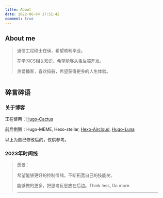 ```yaml
---
title: About
date: 2022-06-04 17:51:42
comment: true
---
```

## <span class="hint">About me</span>

> 通信工程硕士<del class="text-gray-300">在读</del>，希望顺利毕业。
>
> 在学习CS相关知识，希望能够从事后端开发。
>
> 热爱播客，喜欢捣鼓，希望获得更多的人生体验。


<style>
    #test {
        width: auto;
        height: auto;
        overflow: hidden !important; 
      }
    #my-tags mark {
    position: initial!important;
    padding: 1%!important;
    }
</style>
<div id="test"></div>
<script src="/js/tags-wall.js"></script>
<script>
	Tags({
	style: {
	fn: Style1,
	title: '是小菜啊',
	animation: 0,
	scale: 0.48,
	randomScoreIfNoSetting: 1 // 如果是1，则如果未设置标签大小那么随机设置一个大小；否则使用默认大小5
  },
  text: `
  偶尔读书/10/关于我/https:&#47;&#47;shixiaocaia.fun/books&#47
  有时电影/10/关于我/https:&#47;&#47;shixiaocaia.fun/movies&#47
  天天学习/10/关于我/https:&#47;&#47;docsify.shixiaocaia.fun&#47
  人生最优体验/8/关于我
  没怎么运动/8/关于我
  很少社交/8/关于我
  情绪表达者/7/关于我
  天天炫饭/8/关于我
  盐纠生/6/关于我
  双人成行/5/game
  杀戮尖塔/5/game
  地平线4/5/game
  坂本龙一/7/是爱好
  Hello world/8/是爱好
  Cooking/8/是爱好
  谐星聊天会/8/podcast/
  阿弥晚安/8/podcast
  八分/7/podcast
  肥话连篇/8/podcast
  `,
  rootDOM: document.getElementById('test')
})
</script>

## <span class="hint2">碎言碎语</span>

### 关于博客

正在使用：[Hugo-Cactus](https://github.com/shixiaocaia/Hugo-theme-Cactus-mod)

前后倒腾：Hugo-MEME, Hexo-stellar, [Hexo-Aircloud](https://github.com/shixiaocaia/Hexo-aircloud-mod), [Hugo-Luna](https://github.com/shixiaocaia/Hugo-luna-mod)

以上为自己修改后的，仅供参考。

### 2023年时间线

> 愿景：
>
> 希望能够更好的控制情绪，不断拓宽自己的技能树。
>
> 能够做的更多，把思考反思放在后边。Think less, Do more.
>
> ---

